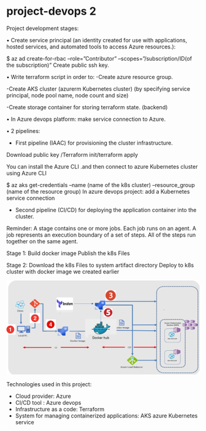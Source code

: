 # project-devops 2
Project development stages:

•	Create service principal (an identity created for use with applications, hosted services, and automated tools to access Azure resources.):

$ az ad create-for-rbac –role=”Contributor” –scopes=”/subscription/ID(of the subscription)”
Create public ssh key.

•	Write terraform script in order to:
-Create azure resource group.

-Create AKS cluster (azurerm Kubernetes cluster) (by specifying service principal, node pool name, node count and size)

-Create storage container for storing terraform state. (backend)

•	In Azure devops platform: 
make service connection to Azure.

•	2 pipelines:
-	First pipeline (IAAC) for provisioning the cluster infrastructure.

Download public key /Terraform init/terraform apply 

You can install the Azure CLI .and then connect to azure Kubernetes cluster using Azure CLI

$ az aks get-credentials –name (name of the k8s cluster) –resource_group (name of the resource group) 
               In azure devops project: add a Kubernetes service connection

-	Second pipeline (CI/CD) for deploying the application container into the cluster. 

Reminder: A stage contains one or more jobs. Each job runs on an agent. A job represents an execution boundary of a set of steps. All of the steps run together on the same agent.

Stage 1:
Build docker image
Publish the k8s Files

Stage 2:
Download the k8s Files to system artifact directory
Deploy to k8s cluster with docker image we created earlier

![architecture](architecture/azure-k8s-terraform.PNG)

Technologies used in this project:
-	Cloud provider: Azure
-	CI/CD tool : Azure devops 
-	Infrastructure as a code: Terraform
-	System for managing containerized applications: AKS azure Kubernetes service
